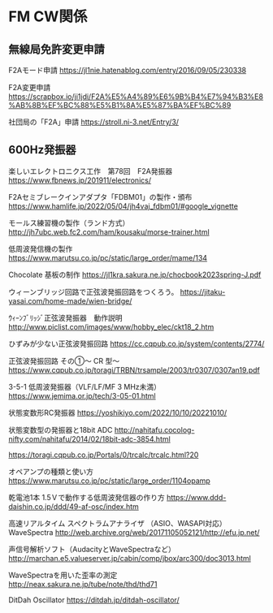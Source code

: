 # FM CW関係

## 無線局免許変更申請
F2Aモード申請
https://jl1nie.hatenablog.com/entry/2016/09/05/230338

F2A変更申請
https://scrapbox.io/ji1jdi/F2A%E5%A4%89%E6%9B%B4%E7%94%B3%E8%AB%8B%EF%BC%88%E5%B1%8A%E5%87%BA%EF%BC%89

社団局の「F2A」申請
https://stroll.ni-3.net/Entry/3/

## 600Hz発振器
楽しいエレクトロニクス工作　第78回　F2A発振器
https://www.fbnews.jp/201911/electronics/

F2Aセミブレークインアダプタ「FDBM01」の製作・頒布
https://www.hamlife.jp/2022/05/04/jh4vaj_fdbm01/#google_vignette

モールス練習機の製作（ランド方式）
http://jh7ubc.web.fc2.com/ham/kousaku/morse-trainer.html

低周波発信機の製作
https://www.marutsu.co.jp/pc/static/large_order/mame/134

Chocolate 基板の制作
https://jl1kra.sakura.ne.jp/chocbook2023spring-J.pdf

ウィーンブリッジ回路で正弦波発振回路をつくろう。
https://jitaku-yasai.com/home-made/wien-bridge/

ｳｨｰﾝﾌﾞﾘｯｼﾞ正弦波発振器　動作説明
http://www.piclist.com/images/www/hobby_elec/ckt18_2.htm

ひずみが少ない正弦波発振回路
https://cc.cqpub.co.jp/system/contents/2774/

正弦波発振回路 その①～ CR 型～
https://www.cqpub.co.jp/toragi/TRBN/trsample/2003/tr0307/0307an19.pdf

3-5-1 低周波発振器（VLF/LF/MF 3 MHz未満）
https://www.jemima.or.jp/tech/3-05-01.html

状態変数形RC発振器
https://yoshikiyo.com/2022/10/10/20221010/

状態変数型の発振器と18bit ADC
http://nahitafu.cocolog-nifty.com/nahitafu/2014/02/18bit-adc-3854.html

https://toragi.cqpub.co.jp/Portals/0/trcalc/trcalc.html?20

オペアンプの種類と使い方
https://www.marutsu.co.jp/pc/static/large_order/1104opamp

乾電池1本 1.5Ｖで動作する低周波発信器の作り方
https://www.ddd-daishin.co.jp/ddd/49-af-osc/index.htm

高速リアルタイム スペクトラムアナライザ （ASIO、WASAPI対応）WaveSpectra
http://web.archive.org/web/20171105052121/http://efu.jp.net/

声信号解析ソフト（AudacityとWaveSpectraなど）
http://marchan.e5.valueserver.jp/cabin/comp/jbox/arc300/doc3013.html

WaveSpectraを用いた歪率の測定
http://neax.sakura.ne.jp/tube/note/thd/thd71

DitDah Oscillator
https://ditdah.jp/ditdah-oscillator/



